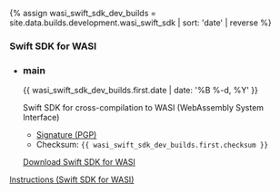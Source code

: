{% assign wasi_swift_sdk_dev_builds = site.data.builds.development.wasi_swift_sdk | sort: 'date' | reverse %}
  <h3> Swift SDK for WASI </h3>
<ul class="grid-level-0 grid-layout-2-column">
  <li class="grid-level-1">
    <h3>main</h3>
    <p class="description" style="font-size: 14px;">
      <time datetime="{{ wasi_swift_sdk_dev_builds.first.date | date_to_xmlschema }}" title="{{ wasi_swift_sdk_dev_builds.first.date | date: '%B %-d, %Y %l:%M %p (%Z)' }}">{{ wasi_swift_sdk_dev_builds.first.date | date: '%B %-d, %Y' }}</time>
    </p>
    <p class="description">
      Swift SDK for cross-compilation to WASI (WebAssembly System Interface)
      <ul>
        <li><a href="https://download.swift.org/development/wasi-swift-sdk/{{ wasi_swift_sdk_dev_builds.first.dir }}/{{ wasi_swift_sdk_dev_builds.first.download_signature }}">Signature (PGP)</a>
        </li>
        <li>
          Checksum: <code>{{ wasi_swift_sdk_dev_builds.first.checksum }}</code></li>
      </ul>
    </p>
    <a href="https://download.swift.org/development/wasi-swift-sdk/{{ wasi_swift_sdk_dev_builds.first.dir }}/{{ wasi_swift_sdk_dev_builds.first.download }}" class="cta-secondary">Download Swift SDK for WASI</a>
  </li>
</ul>
<a href="/documentation/articles/wasm-getting-started.html" class="cta-secondary">Instructions (Swift SDK for WASI)</a>
